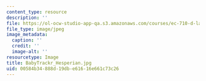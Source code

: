 ```yaml
---
content_type: resource
description: ''
file: https://ol-ocw-studio-app-qa.s3.amazonaws.com/courses/ec-710-d-lab-medical-technologies-for-the-developing-world-spring-2010/00584b34888d19dbe61616e661c73c26_copy_of_BabyTrackr_Hesperian.jpg
file_type: image/jpeg
image_metadata:
  caption: ''
  credit: ''
  image-alt: ''
resourcetype: Image
title: BabyTrackr_Hesperian.jpg
uid: 00584b34-888d-19db-e616-16e661c73c26
---
```

